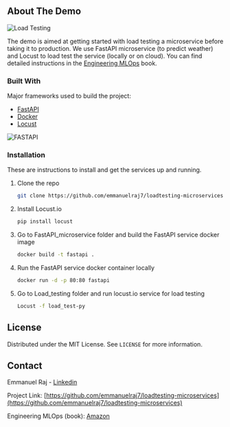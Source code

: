 

<!-- ABOUT THE PROJECT -->
## About The Demo

![Load Testing](https://github.com/emmanuelraj7/loadtesting-microservices.git/blob/main/images/load_test.png)



The demo is aimed at getting started with load testing a microservice before taking it to production. We use FastAPI microservice (to predict weather) and Locust to load test the service (locally or on cloud). You can find detailed instructions in the [Engineering MLOps](https://www.amazon.com/Engineering-MLOps-Rapidly-production-ready-learning/dp/1800562888) book.



### Built With

Major frameworks used to build the project:
* [FastAPI](https://fastapi.tiangolo.com/)
* [Docker](https://www.docker.com/)
* [Locust](https://locust.io/)


![FASTAPI](https://github.com/emmanuelraj7/loadtesting-microservices.git/blob/main/images/fast_api_service.png)


<!-- GETTING STARTED -->
### Installation

These are instructions to install and get the services up and running. 

1. Clone the repo
   ```sh
   git clone https://github.com/emmanuelraj7/loadtesting-microservices.git
   ```
2. Install Locust.io
   ```sh
   pip install locust
   ```   
3. Go to FastAPI_microservice folder and build the FastAPI service docker image 
   ```sh
   docker build -t fastapi .
   ```
4. Run the FastAPI service docker container locally
   ```sh
   docker run -d -p 80:80 fastapi
   ```
5. Go to Load_testing folder and run locust.io service for load testing
   ```sh
   Locust -f load_test-py
   ```   




<!-- LICENSE -->
## License

Distributed under the MIT License. See `LICENSE` for more information.



<!-- CONTACT -->
## Contact

Emmanuel Raj - [Linkedin](https://www.linkedin.com/in/emmanuelraj7/) 

Project Link: [https://github.com/emmanuelraj7/loadtesting-microservices](https://github.com/emmanuelraj7/loadtesting-microservices)

Engineering MLOps (book): [Amazon](https://www.amazon.com/Engineering-MLOps-Rapidly-production-ready-learning/dp/1800562888)

